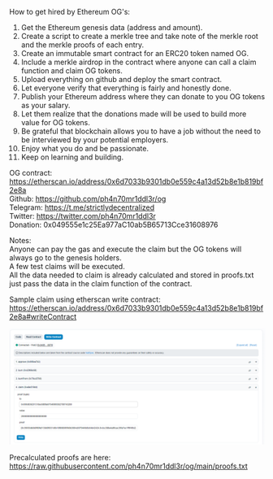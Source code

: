 How to get hired by Ethereum OG's:  
1. Get the Ethereum genesis data (address and amount).  
2. Create a script to create a merkle tree and take note of the merkle root and the merkle proofs of each entry.  
3. Create an immutable smart contract for an ERC20 token named OG.  
4. Include a merkle airdrop in the contract where anyone can call a claim function and claim OG tokens.  
5. Upload everything on github and deploy the smart contract.  
6. Let everyone verify that everything is fairly and honestly done.  
7. Publish your Ethereum address where they can donate to you OG tokens as your salary.  
8. Let them realize that the donations made will be used to build more value for OG tokens.  
9. Be grateful that blockchain allows you to have a job without the need to be interviewed by your potential employers.  
10. Enjoy what you do and be passionate.  
11. Keep on learning and building.  

OG contract: https://etherscan.io/address/0x6d7033b9301db0e559c4a13d52b8e1b819bf2e8a  
Github: https://github.com/ph4n70mr1ddl3r/og  
Telegram: https://t.me/strictlydecentralized  
Twitter: https://twitter.com/ph4n70mr1ddl3r  
Donation: 0x049555e1c25Ea977aC10ab5B65713Cce31608976  

Notes:  
Anyone can pay the gas and execute the claim but the OG tokens will always go to the genesis holders.  
A few test claims will be executed.  
All the data needed to claim is already calculated and stored in proofs.txt just pass the data in the claim function of the contract.  

Sample claim using etherscan write contract:
https://etherscan.io/address/0x6d7033b9301db0e559c4a13d52b8e1b819bf2e8a#writeContract

![claim](ogclaimsample.png)

Precalculated proofs are here:  
https://raw.githubusercontent.com/ph4n70mr1ddl3r/og/main/proofs.txt